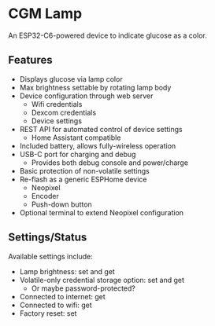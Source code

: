 # CGM Lamp

An ESP32-C6-powered device to indicate glucose as a color.

## Features

- Displays glucose via lamp color
- Max brightness settable by rotating lamp body
- Device configuration through web server
  - Wifi credentials
  - Dexcom credentials
  - Device settings
- REST API for automated control of device settings
  - Home Assistant compatible
- Included battery, allows fully-wireless operation
- USB-C port for charging and debug
  - Provides both debug console and power/charge
- Basic protection of non-volatile settings
- Re-flash as a generic ESPHome device
  - Neopixel
  - Encoder
  - Push-down button
- Optional terminal to extend Neopixel configuration

## Settings/Status

Available settings include:

- Lamp brightness: set and get
- Volatile-only credential storage option: set and get
  - Or maybe password-protected?
- Connected to internet: get
- Connected to wifi: get
- Factory reset: set
